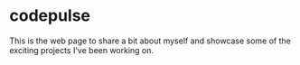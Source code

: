# codepulse
This is the web page to share a bit about myself and showcase some of the exciting projects I've been working on.
